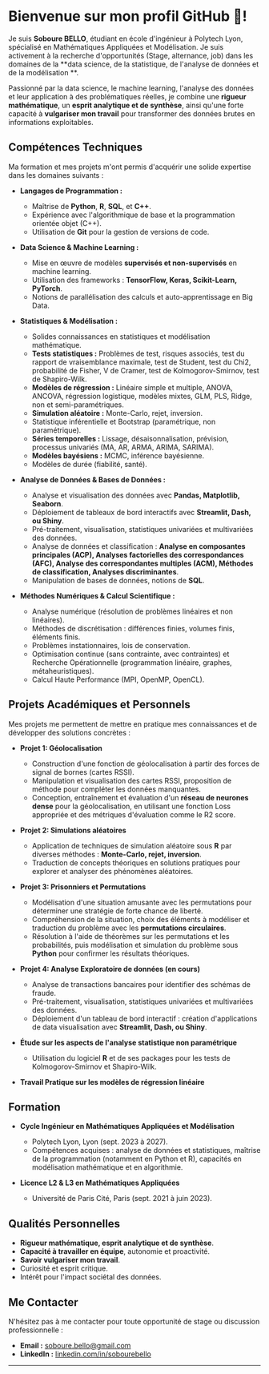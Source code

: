 
# Bienvenue sur mon profil GitHub 👋!

 Je suis **Soboure BELLO**, étudiant en école d'ingénieur à Polytech Lyon, spécialisé en Mathématiques Appliquées et Modélisation.  Je suis activement à la recherche d'opportunités (Stage, alternance, job)  dans les domaines de la **data science, de la statistique, de l'analyse de données et de la modélisation **.

Passionné par la data science, le machine learning, l'analyse des données et leur application à des problématiques réelles, je combine une **rigueur mathématique**, un **esprit analytique et de synthèse**, ainsi qu'une forte capacité à **vulgariser mon travail** pour transformer des données brutes en informations exploitables.

## **Compétences Techniques**

Ma formation et mes projets m'ont permis d'acquérir une solide expertise dans les domaines suivants :

*   **Langages de Programmation :**
    *   Maîtrise de **Python**, **R**, **SQL**, et **C++**.
    *   Expérience avec l'algorithmique de base et la programmation orientée objet (C++).
    *   Utilisation de **Git** pour la gestion de versions de code.

*   **Data Science & Machine Learning :**
    *   Mise en œuvre de modèles **supervisés et non-supervisés** en machine learning.
    *   Utilisation des frameworks : **TensorFlow, Keras, Scikit-Learn, PyTorch**.
    *   Notions de parallélisation des calculs et auto-apprentissage en Big Data.

*   **Statistiques & Modélisation :**
    *   Solides connaissances en statistiques et modélisation mathématique.
    *   **Tests statistiques :** Problèmes de test, risques associés, test du rapport de vraisemblance maximale, test de Student, test du Chi2, probabilité de Fisher, V de Cramer, test de Kolmogorov-Smirnov, test de Shapiro-Wilk.
    *   **Modèles de régression :** Linéaire simple et multiple, ANOVA, ANCOVA, régression logistique, modèles mixtes, GLM, PLS, Ridge, non et semi-paramétriques.
    *   **Simulation aléatoire :** Monte-Carlo, rejet, inversion.
    *   Statistique inférentielle et Bootstrap (paramétrique, non paramétrique).
    *   **Séries temporelles :** Lissage, désaisonnalisation, prévision, processus univariés (MA, AR, ARMA, ARIMA, SARIMA).
    *   **Modèles bayésiens :** MCMC, inférence bayésienne.
    *   Modèles de durée (fiabilité, santé).

*   **Analyse de Données & Bases de Données :**
    *   Analyse et visualisation des données avec **Pandas, Matplotlib, Seaborn**.
    *   Déploiement de tableaux de bord interactifs avec **Streamlit, Dash, ou Shiny**.
    *   Pré-traitement, visualisation, statistiques univariées et multivariées des données.
    *   Analyse de données et classification : **Analyse en composantes principales (ACP), Analyses factorielles des correspondances (AFC), Analyse des correspondantes multiples (ACM), Méthodes de classification, Analyses discriminantes**.
    *   Manipulation de bases de données, notions de **SQL**.

*   **Méthodes Numériques & Calcul Scientifique :**
    *   Analyse numérique (résolution de problèmes linéaires et non linéaires).
    *   Méthodes de discrétisation : différences finies, volumes finis, éléments finis.
    *   Problèmes instationnaires, lois de conservation.
    *   Optimisation continue (sans contrainte, avec contraintes) et Recherche Opérationnelle (programmation linéaire, graphes, métaheuristiques).
    *   Calcul Haute Performance (MPI, OpenMP, OpenCL).

## **Projets Académiques et Personnels**

Mes projets me permettent de mettre en pratique mes connaissances et de développer des solutions concrètes :

*   **Projet 1: Géolocalisation**
    *   Construction d'une fonction de géolocalisation à partir des forces de signal de bornes (cartes RSSI).
    *   Manipulation et visualisation des cartes RSSI, proposition de méthode pour compléter les données manquantes.
    *   Conception, entraînement et évaluation d'un **réseau de neurones dense** pour la géolocalisation, en utilisant une fonction Loss appropriée et des métriques d'évaluation comme le R2 score.

*   **Projet 2: Simulations aléatoires**
    *   Application de techniques de simulation aléatoire sous **R** par diverses méthodes : **Monte-Carlo, rejet, inversion**.
    *   Traduction de concepts théoriques en solutions pratiques pour explorer et analyser des phénomènes aléatoires.

*   **Projet 3: Prisonniers et Permutations**
    *   Modélisation d'une situation amusante avec les permutations pour déterminer une stratégie de forte chance de liberté.
    *   Compréhension de la situation, choix des éléments à modéliser et traduction du problème avec les **permutations circulaires**.
    *   Résolution à l'aide de théorèmes sur les permutations et les probabilités, puis modélisation et simulation du problème sous **Python** pour confirmer les résultats théoriques.

*   **Projet 4: Analyse Exploratoire de données (en cours)**
    *   Analyse de transactions bancaires pour identifier des schémas de fraude.
    *   Pré-traitement, visualisation, statistiques univariées et multivariées des données.
    *   Déploiement d'un tableau de bord interactif : création d'applications de data visualisation avec **Streamlit, Dash, ou Shiny**.

*   **Étude sur les aspects de l'analyse statistique non paramétrique**
    *   Utilisation du logiciel **R** et de ses packages pour les tests de Kolmogorov-Smirnov et Shapiro-Wilk.

*   **Travail Pratique sur les modèles de régression linéaire**

## **Formation**

*   **Cycle Ingénieur en Mathématiques Appliquées et Modélisation**
    *   Polytech Lyon, Lyon (sept. 2023 à 2027).
    *   Compétences acquises : analyse de données et statistiques, maîtrise de la programmation (notamment en Python et R), capacités en modélisation mathématique et en algorithmie.

*   **Licence L2 & L3 en Mathématiques Appliquées**
    *   Université de Paris Cité, Paris (sept. 2021 à juin 2023).

## **Qualités Personnelles**

*   **Rigueur mathématique, esprit analytique et de synthèse**.
*   **Capacité à travailler en équipe**, autonomie et proactivité.
*   **Savoir vulgariser mon travail**.
*   Curiosité et esprit critique.
*   Intérêt pour l'impact sociétal des données.

## **Me Contacter**

N'hésitez pas à me contacter pour toute opportunité de stage ou discussion professionnelle :

*   **Email :** soboure.bello@gmail.com
*   **LinkedIn :** [linkedin.com/in/sobourebello](https://www.linkedin.com/in/sobourebello)

---

